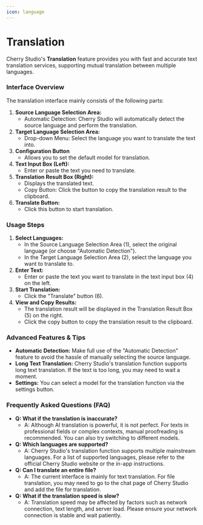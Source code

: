 ```yaml
---
icon: language
---
```


# Translation

Cherry Studio's **Translation** feature provides you with fast and accurate text translation services, supporting mutual translation between multiple languages.

### Interface Overview

The translation interface mainly consists of the following parts:

1. **Source Language Selection Area:**
   * Automatic Detection: Cherry Studio will automatically detect the source language and perform the translation.
2. **Target Language Selection Area:**
   * Drop-down Menu: Select the language you want to translate the text into.
3. **Configuration Button**
   * Allows you to set the default model for translation.
4. **Text Input Box (Left):**
   * Enter or paste the text you need to translate.
5. **Translation Result Box (Right):**
   * Displays the translated text.
   * Copy Button: Click the button to copy the translation result to the clipboard.
6. **Translate Button:**
   * Click this button to start translation.

### Usage Steps

1. **Select Languages:**
   * In the Source Language Selection Area (1), select the original language (or choose "Automatic Detection").
   * In the Target Language Selection Area (2), select the language you want to translate to.
2. **Enter Text:**
   * Enter or paste the text you want to translate in the text input box (4) on the left.
3. **Start Translation:**
   * Click the "Translate" button (6).
4. **View and Copy Results:**
   * The translation result will be displayed in the Translation Result Box (5) on the right.
   * Click the copy button to copy the translation result to the clipboard.

### Advanced Features & Tips

* **Automatic Detection:** Make full use of the "Automatic Detection" feature to avoid the hassle of manually selecting the source language.
* **Long Text Translation:** Cherry Studio's translation function supports long text translation. If the text is too long, you may need to wait a moment.
* **Settings:** You can select a model for the translation function via the settings button.

### Frequently Asked Questions (FAQ)

* **Q: What if the translation is inaccurate?**
  * A: Although AI translation is powerful, it is not perfect. For texts in professional fields or complex contexts, manual proofreading is recommended. You can also try switching to different models.
* **Q: Which languages are supported?**
  * A: Cherry Studio's translation function supports multiple mainstream languages. For a list of supported languages, please refer to the official Cherry Studio website or the in-app instructions.
* **Q: Can I translate an entire file?**
  * A: The current interface is mainly for text translation. For file translation, you may need to go to the chat page of Cherry Studio and add the file for translation.
* **Q: What if the translation speed is slow?**
  * A: Translation speed may be affected by factors such as network connection, text length, and server load. Please ensure your network connection is stable and wait patiently.
